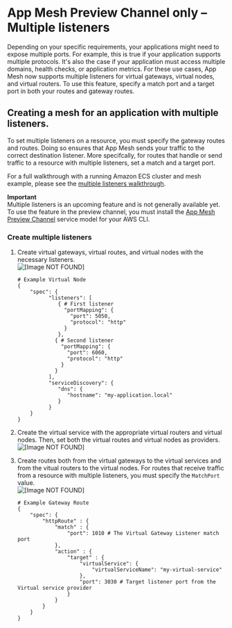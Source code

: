 # App Mesh Preview Channel only – Multiple listeners<a name="multiple-listeners"></a>

Depending on your specific requirements, your applications might need to expose multiple ports\. For example, this is true if your application supports multiple protocols\. It's also the case if your application must access multiple domains, health checks, or application metrics\. For these use cases, App Mesh now supports multiple listeners for virtual gateways, virtual nodes, and virtual routers\. To use this feature, specify a match port and a target port in both your routes and gateway routes\.

## Creating a mesh for an application with multiple listeners\.<a name="multiple-listeners-walkthrough"></a>

To set multiple listeners on a resource, you must specify the gateway routes and routes\. Doing so ensures that App Mesh sends your traffic to the correct destination listener\. More specifcally, for routes that handle or send traffic to a resource with multiple listeners, set a match and a target port\.

For a full walkthrough with a running Amazon ECS cluster and mesh example, please see the [multiple listeners walkthrough](https://github.com/aws/aws-app-mesh-examples/tree/main/walkthroughs/howto-multiple-listeners)\.

**Important**  
Multiple listeners is an upcoming feature and is not generally available yet\. To use the feature in the preview channel, you must install the [App Mesh Preview Channel](https://docs.aws.amazon.com/app-mesh/latest/userguide/preview.html) service model for your AWS CLI\.

### Create multiple listeners<a name="creating-multiple-listeners"></a>

1. Create virtual gateways, virtual routes, and virtual nodes with the necessary listeners\.  
![\[Image NOT FOUND\]](http://docs.aws.amazon.com/app-mesh/latest/userguide/images/multi-list-1.png)

   ```
   # Example Virtual Node
   {
       "spec": {
             "listeners": [
                { # First listener
                  "portMapping": {
                    "port": 5050,
                    "protocol": "http"
                  }
                },
               { # Second listener
                 "portMapping": {
                   "port": 6060,  
                   "protocol": "http"
                 }
               }
             ],
             "serviceDiscovery": {
                "dns": {
                   "hostname": "my-application.local"
                }
             }
       }
   }
   ```

1. Create the virtual service with the appropriate virtual routers and virtual nodes\. Then, set both the virtual routes and virtual nodes as providers\.  
![\[Image NOT FOUND\]](http://docs.aws.amazon.com/app-mesh/latest/userguide/images/multi-list-2.png)

1. Create routes both from the virtual gateways to the virtual services and from the vitual routers to the virtual nodes\. For routes that receive traffic from a resource with multiple listeners, you must specify the `MatchPort` value\.  
![\[Image NOT FOUND\]](http://docs.aws.amazon.com/app-mesh/latest/userguide/images/multi-list-3.png)

   ```
   # Example Gateway Route
   {
       "spec": {
           "httpRoute" : {
               "match" : {
                   "port": 1010 # The Virtual Gateway Listener match port
               },
               "action" : {
                   "target" : {
                       "virtualService": {
                           "virtualServiceName": "my-virtual-service"
                       },
                       "port": 3030 # Target listener port from the Virtual service provider
                   }
               }
           }
       }
   }
   ```